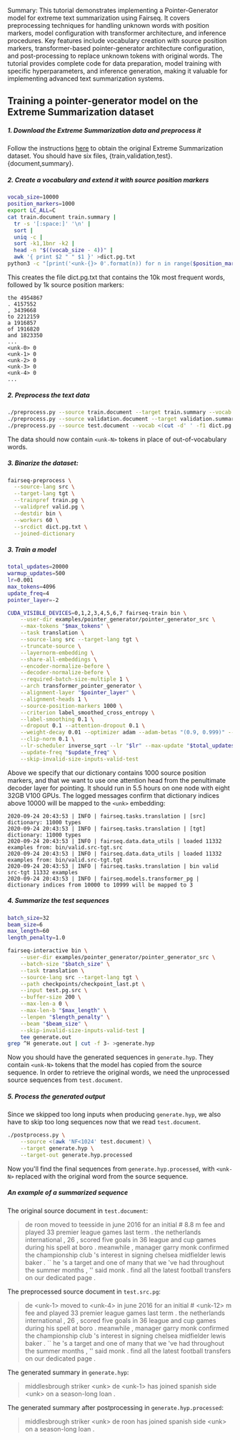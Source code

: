 Summary: This tutorial demonstrates implementing a Pointer-Generator model for extreme text summarization using Fairseq. It covers preprocessing techniques for handling unknown words with position markers, model configuration with transformer architecture, and inference procedures. Key features include vocabulary creation with source position markers, transformer-based pointer-generator architecture configuration, and post-processing to replace unknown tokens with original words. The tutorial provides complete code for data preparation, model training with specific hyperparameters, and inference generation, making it valuable for implementing advanced text summarization systems.

## Training a pointer-generator model on the Extreme Summarization dataset

##### 1. Download the Extreme Summarization data and preprocess it

Follow the instructions [here](https://github.com/EdinburghNLP/XSum) to obtain
the original Extreme Summarization dataset. You should have six files,
{train,validation,test}.{document,summary}.

##### 2. Create a vocabulary and extend it with source position markers

```bash
vocab_size=10000
position_markers=1000
export LC_ALL=C
cat train.document train.summary |
  tr -s '[:space:]' '\n' |
  sort |
  uniq -c |
  sort -k1,1bnr -k2 |
  head -n "$((vocab_size - 4))" |
  awk '{ print $2 " " $1 }' >dict.pg.txt
python3 -c "[print('<unk-{}> 0'.format(n)) for n in range($position_markers)]" >>dict.pg.txt
```

This creates the file dict.pg.txt that contains the 10k most frequent words,
followed by 1k source position markers:

```
the 4954867
. 4157552
, 3439668
to 2212159
a 1916857
of 1916820
and 1823350
...
<unk-0> 0
<unk-1> 0
<unk-2> 0
<unk-3> 0
<unk-4> 0
...
```

##### 2. Preprocess the text data

```bash
./preprocess.py --source train.document --target train.summary --vocab <(cut -d' ' -f1 dict.pg.txt) --source-out train.pg.src --target-out train.pg.tgt
./preprocess.py --source validation.document --target validation.summary --vocab <(cut -d' ' -f1 dict.pg.txt) --source-out valid.pg.src --target-out valid.pg.tgt
./preprocess.py --source test.document --vocab <(cut -d' ' -f1 dict.pg.txt) --source-out test.pg.src
```

The data should now contain `<unk-N>` tokens in place of out-of-vocabulary words.

##### 3. Binarize the dataset:

```bash
fairseq-preprocess \
  --source-lang src \
  --target-lang tgt \
  --trainpref train.pg \
  --validpref valid.pg \
  --destdir bin \
  --workers 60 \
  --srcdict dict.pg.txt \
  --joined-dictionary
```

##### 3. Train a model

```bash
total_updates=20000
warmup_updates=500
lr=0.001
max_tokens=4096
update_freq=4
pointer_layer=-2

CUDA_VISIBLE_DEVICES=0,1,2,3,4,5,6,7 fairseq-train bin \
    --user-dir examples/pointer_generator/pointer_generator_src \
    --max-tokens "$max_tokens" \
    --task translation \
    --source-lang src --target-lang tgt \
    --truncate-source \
    --layernorm-embedding \
    --share-all-embeddings \
    --encoder-normalize-before \
    --decoder-normalize-before \
    --required-batch-size-multiple 1 \
    --arch transformer_pointer_generator \
    --alignment-layer "$pointer_layer" \
    --alignment-heads 1 \
    --source-position-markers 1000 \
    --criterion label_smoothed_cross_entropy \
    --label-smoothing 0.1 \
    --dropout 0.1 --attention-dropout 0.1 \
    --weight-decay 0.01 --optimizer adam --adam-betas "(0.9, 0.999)" --adam-eps 1e-08 \
    --clip-norm 0.1 \
    --lr-scheduler inverse_sqrt --lr "$lr" --max-update "$total_updates" --warmup-updates "$warmup_updates" \
    --update-freq "$update_freq" \
    --skip-invalid-size-inputs-valid-test
```

Above we specify that our dictionary contains 1000 source position markers, and
that we want to use one attention head from the penultimate decoder layer for
pointing. It should run in 5.5 hours on one node with eight 32GB V100 GPUs. The
logged messages confirm that dictionary indices above 10000 will be mapped to
the `<unk>` embedding:

```
2020-09-24 20:43:53 | INFO | fairseq.tasks.translation | [src] dictionary: 11000 types
2020-09-24 20:43:53 | INFO | fairseq.tasks.translation | [tgt] dictionary: 11000 types
2020-09-24 20:43:53 | INFO | fairseq.data.data_utils | loaded 11332 examples from: bin/valid.src-tgt.src
2020-09-24 20:43:53 | INFO | fairseq.data.data_utils | loaded 11332 examples from: bin/valid.src-tgt.tgt
2020-09-24 20:43:53 | INFO | fairseq.tasks.translation | bin valid src-tgt 11332 examples
2020-09-24 20:43:53 | INFO | fairseq.models.transformer_pg | dictionary indices from 10000 to 10999 will be mapped to 3
```

##### 4. Summarize the test sequences

```bash
batch_size=32
beam_size=6
max_length=60
length_penalty=1.0

fairseq-interactive bin \
    --user-dir examples/pointer_generator/pointer_generator_src \
    --batch-size "$batch_size" \
    --task translation \
    --source-lang src --target-lang tgt \
    --path checkpoints/checkpoint_last.pt \
    --input test.pg.src \
    --buffer-size 200 \
    --max-len-a 0 \
    --max-len-b "$max_length" \
    --lenpen "$length_penalty" \
    --beam "$beam_size" \
    --skip-invalid-size-inputs-valid-test |
    tee generate.out
grep ^H generate.out | cut -f 3- >generate.hyp
```

Now you should have the generated sequences in `generate.hyp`. They contain
`<unk-N>` tokens that the model has copied from the source sequence. In order to
retrieve the original words, we need the unprocessed source sequences from
`test.document`.

##### 5. Process the generated output

Since we skipped too long inputs when producing `generate.hyp`, we also have to
skip too long sequences now that we read `test.document`.

```bash
./postprocess.py \
    --source <(awk 'NF<1024' test.document) \
    --target generate.hyp \
    --target-out generate.hyp.processed
```

Now you'll find the final sequences from `generate.hyp.processed`, with
`<unk-N>` replaced with the original word from the source sequence.

##### An example of a summarized sequence

The original source document in `test.document`:

> de roon moved to teesside in june 2016 for an initial # 8.8 m fee and played 33 premier league games last term . the netherlands international , 26 , scored five goals in 36 league and cup games during his spell at boro . meanwhile , manager garry monk confirmed the championship club 's interest in signing chelsea midfielder lewis baker . `` he 's a target and one of many that we 've had throughout the summer months , '' said monk . find all the latest football transfers on our dedicated page .

The preprocessed source document in `test.src.pg`:

> de \<unk-1> moved to \<unk-4> in june 2016 for an initial # \<unk-12> m fee and played 33 premier league games last term . the netherlands international , 26 , scored five goals in 36 league and cup games during his spell at boro . meanwhile , manager garry monk confirmed the championship club 's interest in signing chelsea midfielder lewis baker . `` he 's a target and one of many that we 've had throughout the summer months , '' said monk . find all the latest football transfers on our dedicated page .

The generated summary in `generate.hyp`:

> middlesbrough striker \<unk> de \<unk-1> has joined spanish side \<unk> on a season-long loan .

The generated summary after postprocessing in `generate.hyp.processed`:

> middlesbrough striker \<unk> de roon has joined spanish side \<unk> on a season-long loan .
